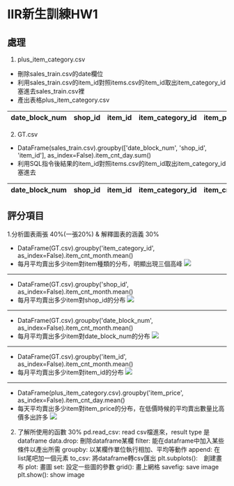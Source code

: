 # IIR新生訓練HW1
## 處理
1. plus_item_category.csv
- 刪除sales_train.csv的date欄位
- 利用sales_train.csv的item_id對照items.csv的item_id取出item_category_id塞進去sales_train.csv裡
- 產出表格plus_item_category.csv

|date_block_num|shop_id|item_id|item_category_id|item_price|  item_cnt_day|
| -------------- | ------- | ------- | --- | --- | --- |

2. GT.csv
- DataFrame(sales_train.csv).groupby(['date_block_num', 'shop_id', 'item_id'], as_index=False).item_cnt_day.sum()
- 利用SQL指令後結果的item_id對照items.csv的item_id取出item_category_id塞進去

|date_block_num|shop_id|item_id|item_category_id|item_cnt_month|
| -------------- | ------- | ------- | --- |---|

## 評分項目
1.分析圖表兩張 40%(一張20%) & 解釋圖表的涵義 30%
- DataFrame(GT.csv).groupby('item_category_id', as_index=False).item_cnt_month.mean()
- 每月平均賣出多少item對item種類的分布，明顯出現三個高峰
![](https://i.imgur.com/cQpvxx5.png)
---
- DataFrame(GT.csv).groupby('shop_id', as_index=False).item_cnt_month.mean()
- 每月平均賣出多少item對shop_id的分布
![](https://i.imgur.com/oCLDi6r.png)
---
- DataFrame(GT.csv).groupby('date_block_num', as_index=False).item_cnt_month.mean()
- 每月平均賣出多少item對date_block_num的分布
![](https://i.imgur.com/frCnBCi.png)
---
- DataFrame(GT.csv).groupby('item_id', as_index=False).item_cnt_month.mean()
- 每月平均賣出多少item對item_id的分布
![](https://i.imgur.com/8kGTHbS.png)

---
- DataFrame(plus_item_category.csv).groupby('item_price', as_index=False).item_cnt_day.mean()
- 每天平均賣出多少item對item_price的分布，在低價時候的平均賣出數量比高價多出許多
![](https://i.imgur.com/4vQDV0u.png)

2. 了解所使用的函數 30%
pd.read_csv: read csv檔進來，result type 是 dataframe
data.drop: 刪除dataframe某欄
filter: 能在dataframe中加入某些條件以產出所需
groupby: 以某欄作單位執行相加、平均等動作
append: 在list尾吧加一個元素
to_csv: 將dataframe轉csv匯出
plt.subplots():　創建畫布
plot: 畫圖
set: 設定一些圖的參數
grid(): 畫上網格
savefig: save image
plt.show(): show image